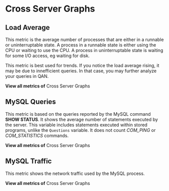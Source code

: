 # Cross Server Graphs

## Load Average

This metric is the average number of processes that are either in a runnable or
uninterruptable state.  A process in a runnable state is either using the CPU or
waiting to use the CPU.  A process in uninterruptable state is waiting for some
I/O access, eg waiting for disk.

This metric is best used for trends. If you notice the load average rising, it
may be due to innefficient queries. In that case, you may further analyze your
queries in QAN.

**View all metrics of** Cross Server Graphs

## MySQL Queries

This metric is based on the queries reported by the MySQL command
**SHOW STATUS**. It shows the average number of statements executed by the
server. This variable includes statements executed within stored programs,
unlike the `Questions` variable. It does not count *COM_PING* or
*COM_STATISTICS* commands.

**View all metrics of** Cross Server Graphs

## MySQL Traffic

This metric shows the network traffic used by the MySQL process.

**View all metrics of** Cross Server Graphs

<!-- -*- mode: rst -*- -->
<!-- Tips (tip) -->
<!-- Abbreviations (abbr) -->
<!-- Docker commands (docker) -->
<!-- Graphical interface elements (gui) -->
<!-- Options and parameters (opt) -->
<!-- pmm-admin commands (pmm-admin) -->
<!-- SQL commands (sql) -->
<!-- PMM Dashboards (dbd) -->
<!-- * Text labels -->
<!-- Special headings (h) -->
<!-- Status labels (status) -->
